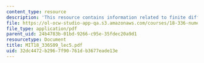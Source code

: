 ```yaml
---
content_type: resource
description: 'This resource contains information related to finite difference approximation. '
file: https://ol-ocw-studio-app-qa.s3.amazonaws.com/courses/18-336-numerical-methods-for-partial-differential-equations-spring-2009/32dc4472b2967f90761db3677eade13e_MIT18_336S09_lec5.pdf
file_type: application/pdf
parent_uid: 24b4783b-01bd-9266-c95e-35fdec20a9d1
resourcetype: Document
title: MIT18_336S09_lec5.pdf
uid: 32dc4472-b296-7f90-761d-b3677eade13e
---
```

